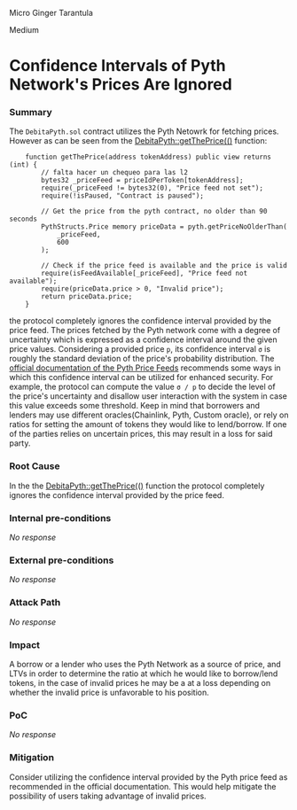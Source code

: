 Micro Ginger Tarantula

Medium

# Confidence Intervals of Pyth Network's Prices Are Ignored

### Summary

The ``DebitaPyth.sol`` contract utilizes the Pyth Netowrk for fetching prices. However as can be seen from the [DebitaPyth::getThePrice(()](https://github.com/sherlock-audit/2024-11-debita-finance-v3/blob/main/Debita-V3-Contracts/contracts/oracles/DebitaPyth.sol#L25-L41) function:
```solidity
    function getThePrice(address tokenAddress) public view returns (int) {
        // falta hacer un chequeo para las l2
        bytes32 _priceFeed = priceIdPerToken[tokenAddress];
        require(_priceFeed != bytes32(0), "Price feed not set");
        require(!isPaused, "Contract is paused");

        // Get the price from the pyth contract, no older than 90 seconds
        PythStructs.Price memory priceData = pyth.getPriceNoOlderThan(
            _priceFeed,
            600
        );

        // Check if the price feed is available and the price is valid
        require(isFeedAvailable[_priceFeed], "Price feed not available");
        require(priceData.price > 0, "Invalid price");
        return priceData.price;
    }
```
the protocol completely ignores the confidence interval provided by the price feed. The prices fetched by the Pyth network come with a degree of uncertainty which is expressed as a confidence interval around the given price values. Considering a provided price `p`, its confidence interval `σ` is roughly the standard deviation of the price's probability distribution. The [official documentation of the Pyth Price Feeds](https://docs.pyth.network/documentation/pythnet-price-feeds/best-practices#confidence-intervals) recommends some ways in which this confidence interval can be utilized for enhanced security. For example, the protocol can compute the value `σ / p` to decide the level of the price's uncertainty and disallow user interaction with the system in case this value exceeds some threshold. Keep in mind that borrowers and lenders may use different oracles(Chainlink, Pyth, Custom oracle), or rely on ratios for setting the amount of tokens they would like to lend/borrow. If one of the parties relies on uncertain prices, this may result in a loss for said party. 

### Root Cause

In the the [DebitaPyth::getThePrice(()](https://github.com/sherlock-audit/2024-11-debita-finance-v3/blob/main/Debita-V3-Contracts/contracts/oracles/DebitaPyth.sol#L25-L41) function the protocol completely ignores the confidence interval provided by the price feed.

### Internal pre-conditions

_No response_

### External pre-conditions

_No response_

### Attack Path

_No response_

### Impact

A borrow or a lender who uses the Pyth Network as a source of price, and LTVs in order to determine the ratio at which he would like to borrow/lend tokens, in the case of invalid prices he may be a at a loss depending on whether the invalid price is unfavorable to his position. 

### PoC

_No response_

### Mitigation

Consider utilizing the confidence interval provided by the Pyth price feed as recommended in the official documentation. This would help mitigate the possibility of users taking advantage of invalid prices. 